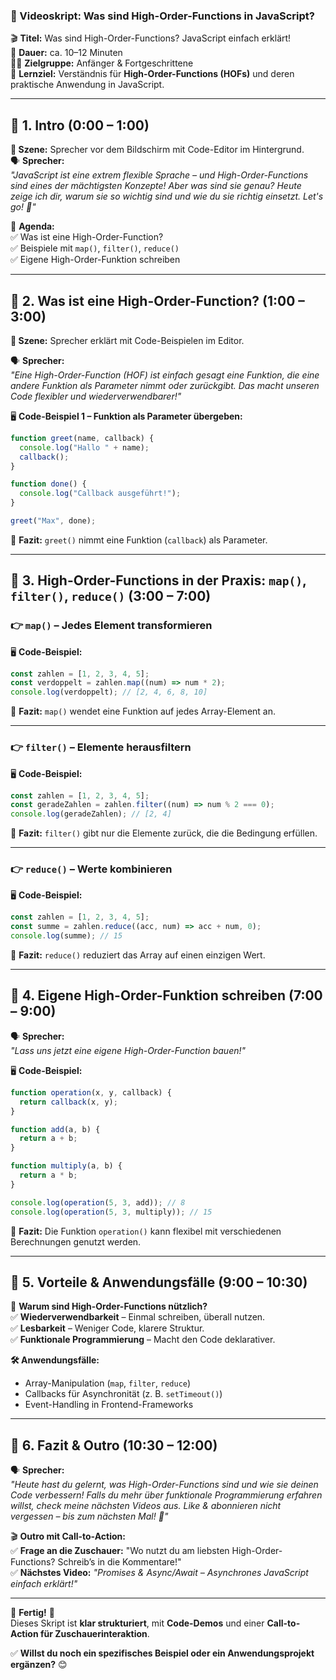### **📜 Videoskript: Was sind High-Order-Functions in JavaScript?**

🎬 **Titel:** Was sind High-Order-Functions? JavaScript einfach erklärt!  
🎤 **Dauer:** ca. 10–12 Minuten  
👨‍🏫 **Zielgruppe:** Anfänger & Fortgeschrittene  
🎯 **Lernziel:** Verständnis für **High-Order-Functions (HOFs)** und deren praktische Anwendung in JavaScript.

---

## **🔹 1. Intro (0:00 – 1:00)**

**🎥 Szene:** Sprecher vor dem Bildschirm mit Code-Editor im Hintergrund.  
🗣️ **Sprecher:**  
_"JavaScript ist eine extrem flexible Sprache – und High-Order-Functions sind eines der mächtigsten Konzepte! Aber was sind sie genau? Heute zeige ich dir, warum sie so wichtig sind und wie du sie richtig einsetzt. Let's go! 🚀"_

📌 **Agenda:**  
✅ Was ist eine High-Order-Function?  
✅ Beispiele mit `map()`, `filter()`, `reduce()`  
✅ Eigene High-Order-Funktion schreiben

---

## **🔹 2. Was ist eine High-Order-Function? (1:00 – 3:00)**

**🎥 Szene:** Sprecher erklärt mit Code-Beispielen im Editor.

🗣️ **Sprecher:**  
_"Eine High-Order-Function (HOF) ist einfach gesagt eine Funktion, die eine andere Funktion als Parameter nimmt oder zurückgibt. Das macht unseren Code flexibler und wiederverwendbarer!"_

🖥️ **Code-Beispiel 1 – Funktion als Parameter übergeben:**

```javascript
function greet(name, callback) {
  console.log("Hallo " + name);
  callback();
}

function done() {
  console.log("Callback ausgeführt!");
}

greet("Max", done);
```

🎯 **Fazit:** `greet()` nimmt eine Funktion (`callback`) als Parameter.

---

## **🔹 3. High-Order-Functions in der Praxis: `map()`, `filter()`, `reduce()` (3:00 – 7:00)**

### **👉 `map()` – Jedes Element transformieren**

🖥️ **Code-Beispiel:**

```javascript
const zahlen = [1, 2, 3, 4, 5];
const verdoppelt = zahlen.map((num) => num * 2);
console.log(verdoppelt); // [2, 4, 6, 8, 10]
```

🎯 **Fazit:** `map()` wendet eine Funktion auf jedes Array-Element an.

---

### **👉 `filter()` – Elemente herausfiltern**

🖥️ **Code-Beispiel:**

```javascript
const zahlen = [1, 2, 3, 4, 5];
const geradeZahlen = zahlen.filter((num) => num % 2 === 0);
console.log(geradeZahlen); // [2, 4]
```

🎯 **Fazit:** `filter()` gibt nur die Elemente zurück, die die Bedingung erfüllen.

---

### **👉 `reduce()` – Werte kombinieren**

🖥️ **Code-Beispiel:**

```javascript
const zahlen = [1, 2, 3, 4, 5];
const summe = zahlen.reduce((acc, num) => acc + num, 0);
console.log(summe); // 15
```

🎯 **Fazit:** `reduce()` reduziert das Array auf einen einzigen Wert.

---

## **🔹 4. Eigene High-Order-Funktion schreiben (7:00 – 9:00)**

🗣️ **Sprecher:**  
_"Lass uns jetzt eine eigene High-Order-Function bauen!"_

🖥️ **Code-Beispiel:**

```javascript
function operation(x, y, callback) {
  return callback(x, y);
}

function add(a, b) {
  return a + b;
}

function multiply(a, b) {
  return a * b;
}

console.log(operation(5, 3, add)); // 8
console.log(operation(5, 3, multiply)); // 15
```

🎯 **Fazit:** Die Funktion `operation()` kann flexibel mit verschiedenen Berechnungen genutzt werden.

---

## **🔹 5. Vorteile & Anwendungsfälle (9:00 – 10:30)**

📌 **Warum sind High-Order-Functions nützlich?**  
✅ **Wiederverwendbarkeit** – Einmal schreiben, überall nutzen.  
✅ **Lesbarkeit** – Weniger Code, klarere Struktur.  
✅ **Funktionale Programmierung** – Macht den Code deklarativer.

**🛠️ Anwendungsfälle:**

- Array-Manipulation (`map`, `filter`, `reduce`)
- Callbacks für Asynchronität (z. B. `setTimeout()`)
- Event-Handling in Frontend-Frameworks

---

## **🔹 6. Fazit & Outro (10:30 – 12:00)**

🗣️ **Sprecher:**  
_"Heute hast du gelernt, was High-Order-Functions sind und wie sie deinen Code verbessern! Falls du mehr über funktionale Programmierung erfahren willst, check meine nächsten Videos aus. Like & abonnieren nicht vergessen – bis zum nächsten Mal! 🚀"_

🎬 **Outro mit Call-to-Action:**  
✅ **Frage an die Zuschauer:** "Wo nutzt du am liebsten High-Order-Functions? Schreib’s in die Kommentare!"  
✅ **Nächstes Video:** _"Promises & Async/Await – Asynchrones JavaScript einfach erklärt!"_

---

🎯 **Fertig!** 🎯  
Dieses Skript ist **klar strukturiert**, mit **Code-Demos** und einer **Call-to-Action für Zuschauerinteraktion**.

✅ **Willst du noch ein spezifisches Beispiel oder ein Anwendungsprojekt ergänzen?** 😊
